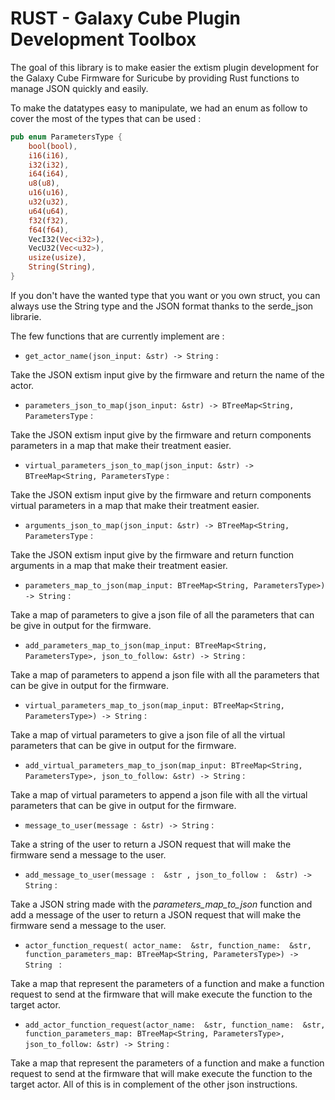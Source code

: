 # RUST - Galaxy Cube Plugin Development Toolbox

The goal of this library is to make easier the extism plugin development for the Galaxy Cube Firmware for Suricube by providing Rust functions to manage JSON quickly and easily.

To make the datatypes easy to manipulate, we had an enum as follow to cover the most of the types that can be used : 

```rust
pub enum ParametersType {
    bool(bool),
    i16(i16),
    i32(i32),
    i64(i64),
    u8(u8),
    u16(u16),
    u32(u32),
    u64(u64),
    f32(f32),
    f64(f64),
    VecI32(Vec<i32>),
    VecU32(Vec<u32>),
    usize(usize),
    String(String),
}
```

If you don't have the wanted type that you want or you own struct, you can always use the String type and the JSON format thanks to the serde_json librarie.

The few functions that are currently implement are :
- ```get_actor_name(json_input: &str) -> String``` :

Take the JSON extism input give by the firmware and return the name of the actor.

- ```parameters_json_to_map(json_input: &str) -> BTreeMap<String, ParametersType``` :

Take the JSON extism input give by the firmware and return components parameters in a map that make their treatment easier.

- ```virtual_parameters_json_to_map(json_input: &str) -> BTreeMap<String, ParametersType``` :

Take the JSON extism input give by the firmware and return components virtual parameters in a map that make their treatment easier.
  
- ```arguments_json_to_map(json_input: &str) -> BTreeMap<String, ParametersType``` :

Take the JSON extism input give by the firmware and return function arguments in a map that make their treatment easier.

- ```parameters_map_to_json(map_input: BTreeMap<String, ParametersType>) -> String``` :

Take a map of parameters to give a json file of all the parameters that can be give in output for the firmware.

- ```add_parameters_map_to_json(map_input: BTreeMap<String, ParametersType>, json_to_follow: &str) -> String``` :

Take a map of parameters to append a json file with all the parameters that can be give in output for the firmware.

- ```virtual_parameters_map_to_json(map_input: BTreeMap<String, ParametersType>) -> String``` :

Take a map of virtual parameters to give a json file of all the virtual parameters that can be give in output for the firmware.

- ```add_virtual_parameters_map_to_json(map_input: BTreeMap<String, ParametersType>, json_to_follow: &str) -> String``` :

Take a map of virtual parameters to append a json file with all the virtual parameters that can be give in output for the firmware.

- ```message_to_user(message : &str) -> String``` :

Take a string of the user to return a JSON request that will make the firmware send a message to the user.

- ```add_message_to_user(message :  &str , json_to_follow :  &str) -> String``` :

Take a JSON string made with the *parameters_map_to_json* function and add a message of the user to return a JSON request that will make the firmware send a message to the user.

- ```actor_function_request( actor_name:  &str, function_name:  &str, function_parameters_map: BTreeMap<String, ParametersType>) -> String ``` :

Take a map that represent the parameters of a function and make a function request to send at the firmware that will make execute the function to the target actor.

- ```add_actor_function_request(actor_name:  &str, function_name:  &str, function_parameters_map: BTreeMap<String, ParametersType>, json_to_follow: &str) -> String``` :

Take a map that represent the parameters of a function and make a function request to send at the firmware that will make execute the function to the target actor. All of this is in complement of the other json instructions.

